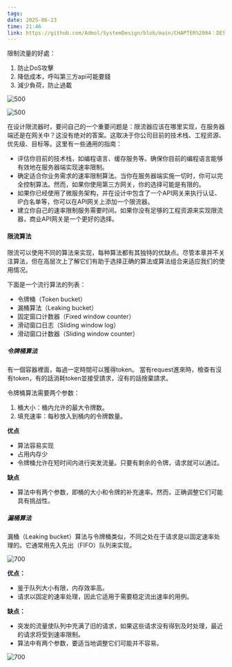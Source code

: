 ```yaml
---
tags: 
date: 2025-06-23
time: 21:46
link: https://github.com/Admol/SystemDesign/blob/main/CHAPTER%2004：DESIGN%20A%20RATE%20LIMITER.md
---
```


限制流量的好處：
1. 防止DoS攻擊
2. 降低成本，呼叫第三方api可能要錢
3. 減少負荷，防止過載


![500](https://github.com/Admol/SystemDesign/raw/main/images/chapter4/figure4-1.jpg)

![500](https://github.com/Admol/SystemDesign/raw/main/images/chapter4/figure4-2.jpg)





在设计限流器时，要问自己的一个重要问题是：限流器应该在哪里实现，在服务器端还是在网关中？这没有绝对的答案。这取决于你公司目前的技术栈、工程资源、优先级、目标等。这里有一些通用的指南：

- 评估你目前的技术栈，如编程语言、缓存服务等。确保你目前的编程语言能够有效地在服务器端实现速率限制。
- 确定适合你业务需求的速率限制算法。当你在服务器端实施一切时，你可以完全控制算法。然而，如果你使用第三方网关，你的选择可能是有限的。
- 如果你已经使用了微服务架构，并在设计中包含了一个API网关来执行认证、IP白名单等，你可以在API网关上添加一个限流器。
- 建立你自己的速率限制服务需要时间。如果你没有足够的工程资源来实现限流器，商业API网关是一个更好的选择。



#### 限流算法

限流可以使用不同的算法来实现，每种算法都有其独特的优缺点。尽管本章并不关注算法，但在高层次上了解它们有助于选择正确的算法或算法组合来适应我们的使用情况。

下面是一个流行算法的列表：

- 令牌桶（Token bucket）
- 漏桶算法（Leaking bucket）
- 固定窗口计数器（Fixed window counter）
- 滑动窗口日志（Sliding window log）
- 滑动窗口计数器（Sliding window counter）


##### 令牌桶算法 
有一個容器裡面，每過一定時間可以獲得token。
當有request進來時，檢查有沒有token，有的話消耗token並接受請求，沒有的話捨棄請求。

令牌桶算法需要两个参数：
1. 桶大小：桶内允许的最大令牌数。
2. 填充速率：每秒放入到桶内的令牌数量。

**优点**

- 算法容易实现
- 占用内存少
- 令牌桶允许在短时间内进行突发流量。只要有剩余的令牌，请求就可以通过。

**缺点**

- 算法中有两个参数，即桶的大小和令牌的补充速率。然而，正确调整它们可能具有挑战性。

##### 漏桶算法

漏桶（Leaking bucket）算法与令牌桶类似，不同之处在于请求是以固定速率处理的。它通常用先入先出（FIFO）队列来实现。

![700](https://github.com/Admol/SystemDesign/raw/main/images/chapter4/figure4-7.jpg)

**优点：**

- 鉴于队列大小有限，内存效率高。
- 请求以固定的速率处理，因此它适用于需要稳定流出速率的用例。

**缺点：**

- 突发的流量使队列中充满了旧的请求，如果这些请求没有得到及时处理，最近的请求将受到速率限制。
- 算法中有两个参数，要适当地调整它们可能并不容易。









![700](https://github.com/Admol/SystemDesign/raw/main/images/chapter4/figure4-13.jpg)